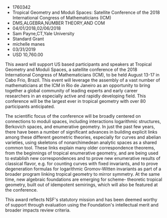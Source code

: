 
* 1760342
* Tropical Geometry and Moduli Spaces: Satellite Conference of the 2018 International Congress of Mathematicians (ICM)
* DMS,ALGEBRA,NUMBER THEORY,AND COM
* 04/01/2018,02/06/2018
* Sam Payne,CT,Yale University
* Standard Grant
* michelle manes
* 03/31/2019
* USD 10,760.00

This award will support US based participants and speakers at Tropical Geometry
and Moduli Spaces, a satellite conference of the 2018 International Congress of
Mathematicians (ICM), to be held August 13-17 in Cabo Frio, Brazil. This event
will leverage the assembly of a vast number of mathematicians at the ICM in Rio
de Janeiro as an opportunity to bring together a global community of leading
experts and early career researchers in an especially active and rapidly
developing field. This conference will be the largest ever in tropical geometry
with over 80 participants anticipated.

The scientific focus of the conference will be broadly centered on connections
to moduli spaces, including interactions logarithmic structures, Berkovich
spaces, and enumerative geometry. In just the past few years, there have been a
number of significant advances in building explicit links among these different
geometric theories, especially for curves and abelian varieties, using skeletons
of nonarchimedean analytic spaces as a shared common tool. These links explain
many older correspondence theorems, from the beginnings of tropical enumerative
geometry, and are being used to establish new correspondences and to prove new
enumerative results of classical flavor, e.g. for counting curves with fixed
invariants, and to prove degeneration formulas for logarithmic Gromov-Witten
invariants as part of a broader program linking tropical geometry to mirror
symmetry. At the same time, new algebraic foundations are emerging for scheme-
theoretic tropical geometry, built out of idempotent semirings, which will also
be featured at the conference.

This award reflects NSF's statutory mission and has been deemed worthy of
support through evaluation using the Foundation's intellectual merit and broader
impacts review criteria.
